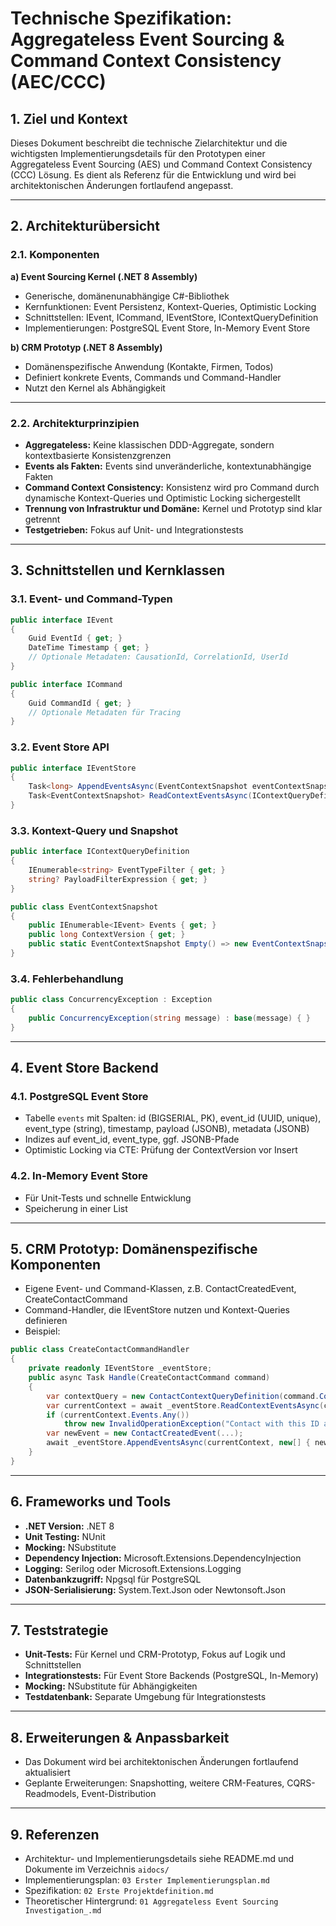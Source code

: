 # Technische Spezifikation: Aggregateless Event Sourcing & Command Context Consistency (AEC/CCC)

## 1. Ziel und Kontext

Dieses Dokument beschreibt die technische Zielarchitektur und die wichtigsten Implementierungsdetails für den Prototypen einer Aggregateless Event Sourcing (AES) und Command Context Consistency (CCC) Lösung. Es dient als Referenz für die Entwicklung und wird bei architektonischen Änderungen fortlaufend angepasst.

---

## 2. Architekturübersicht

### 2.1. Komponenten

**a) Event Sourcing Kernel (.NET 8 Assembly)**
- Generische, domänenunabhängige C#-Bibliothek
- Kernfunktionen: Event Persistenz, Kontext-Queries, Optimistic Locking
- Schnittstellen: IEvent, ICommand, IEventStore, IContextQueryDefinition
- Implementierungen: PostgreSQL Event Store, In-Memory Event Store

**b) CRM Prototyp (.NET 8 Assembly)**
- Domänenspezifische Anwendung (Kontakte, Firmen, Todos)
- Definiert konkrete Events, Commands und Command-Handler
- Nutzt den Kernel als Abhängigkeit

---

### 2.2. Architekturprinzipien

- **Aggregateless:** Keine klassischen DDD-Aggregate, sondern kontextbasierte Konsistenzgrenzen
- **Events als Fakten:** Events sind unveränderliche, kontextunabhängige Fakten
- **Command Context Consistency:** Konsistenz wird pro Command durch dynamische Kontext-Queries und Optimistic Locking sichergestellt
- **Trennung von Infrastruktur und Domäne:** Kernel und Prototyp sind klar getrennt
- **Testgetrieben:** Fokus auf Unit- und Integrationstests

---

## 3. Schnittstellen und Kernklassen

### 3.1. Event- und Command-Typen
```csharp
public interface IEvent
{
    Guid EventId { get; }
    DateTime Timestamp { get; }
    // Optionale Metadaten: CausationId, CorrelationId, UserId
}

public interface ICommand
{
    Guid CommandId { get; }
    // Optionale Metadaten für Tracing
}
```

### 3.2. Event Store API
```csharp
public interface IEventStore
{
    Task<long> AppendEventsAsync(EventContextSnapshot eventContextSnapshot, IEnumerable<IEvent> newEvents, long expectedVersion);
    Task<EventContextSnapshot> ReadContextEventsAsync(IContextQueryDefinition contextQueryDefinition, long fromVersion = 0);
}
```

### 3.3. Kontext-Query und Snapshot
```csharp
public interface IContextQueryDefinition
{
    IEnumerable<string> EventTypeFilter { get; }
    string? PayloadFilterExpression { get; }
}

public class EventContextSnapshot
{
    public IEnumerable<IEvent> Events { get; }
    public long ContextVersion { get; }
    public static EventContextSnapshot Empty() => new EventContextSnapshot(Enumerable.Empty<IEvent>(), 0);
}
```

### 3.4. Fehlerbehandlung
```csharp
public class ConcurrencyException : Exception
{
    public ConcurrencyException(string message) : base(message) { }
}
```

---

## 4. Event Store Backend

### 4.1. PostgreSQL Event Store
- Tabelle `events` mit Spalten: id (BIGSERIAL, PK), event_id (UUID, unique), event_type (string), timestamp, payload (JSONB), metadata (JSONB)
- Indizes auf event_id, event_type, ggf. JSONB-Pfade
- Optimistic Locking via CTE: Prüfung der ContextVersion vor Insert

### 4.2. In-Memory Event Store
- Für Unit-Tests und schnelle Entwicklung
- Speicherung in einer List<IEvent>

---

## 5. CRM Prototyp: Domänenspezifische Komponenten

- Eigene Event- und Command-Klassen, z.B. ContactCreatedEvent, CreateContactCommand
- Command-Handler, die IEventStore nutzen und Kontext-Queries definieren
- Beispiel:
```csharp
public class CreateContactCommandHandler
{
    private readonly IEventStore _eventStore;
    public async Task Handle(CreateContactCommand command)
    {
        var contextQuery = new ContactContextQueryDefinition(command.ContactId);
        var currentContext = await _eventStore.ReadContextEventsAsync(contextQuery);
        if (currentContext.Events.Any())
            throw new InvalidOperationException("Contact with this ID already exists.");
        var newEvent = new ContactCreatedEvent(...);
        await _eventStore.AppendEventsAsync(currentContext, new[] { newEvent }, currentContext.ContextVersion);
    }
}
```

---

## 6. Frameworks und Tools

- **.NET Version:** .NET 8
- **Unit Testing:** NUnit
- **Mocking:** NSubstitute
- **Dependency Injection:** Microsoft.Extensions.DependencyInjection
- **Logging:** Serilog oder Microsoft.Extensions.Logging
- **Datenbankzugriff:** Npgsql für PostgreSQL
- **JSON-Serialisierung:** System.Text.Json oder Newtonsoft.Json

---

## 7. Teststrategie

- **Unit-Tests:** Für Kernel und CRM-Prototyp, Fokus auf Logik und Schnittstellen
- **Integrationstests:** Für Event Store Backends (PostgreSQL, In-Memory)
- **Mocking:** NSubstitute für Abhängigkeiten
- **Testdatenbank:** Separate Umgebung für Integrationstests

---

## 8. Erweiterungen & Anpassbarkeit

- Das Dokument wird bei architektonischen Änderungen fortlaufend aktualisiert
- Geplante Erweiterungen: Snapshotting, weitere CRM-Features, CQRS-Readmodels, Event-Distribution

---

## 9. Referenzen

- Architektur- und Implementierungsdetails siehe README.md und Dokumente im Verzeichnis `aidocs/`
- Implementierungsplan: `03 Erster Implementierungsplan.md`
- Spezifikation: `02 Erste Projektdefinition.md`
- Theoretischer Hintergrund: `01 Aggregateless Event Sourcing Investigation_.md`
